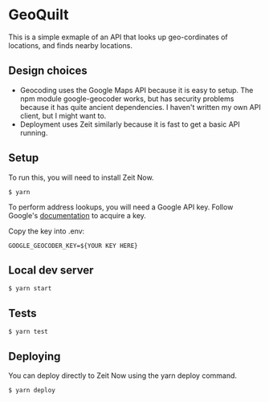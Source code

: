 # GeoQuilt

This is a simple exmaple of an API that looks up geo-cordinates of locations, and finds nearby locations.

## Design choices

- Geocoding uses the Google Maps API because it is easy to setup. The npm module google-geocoder works, but has security problems because it has quite ancient dependencies. I haven't written my own API client, but I might  want to.
- Deployment uses Zeit similarly because it is fast to get a basic API running.

## Setup

To run this, you will need to install Zeit Now. 

```shell
$ yarn
```

To perform address lookups, you will need a Google API key. Follow Google's [documentation](https://developers.google.com/maps/documentation/embed/get-api-key) to acquire a key.

Copy the key into .env:

```shell
GOOGLE_GEOCODER_KEY=${YOUR KEY HERE}
```

## Local dev server

```shell
$ yarn start
```

## Tests

```shell
$ yarn test
```

## Deploying

You can deploy directly to Zeit Now using the yarn deploy command.

```shell
$ yarn deploy
```

